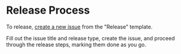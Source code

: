 # Release Process

To release, [create a new issue](https://github.com/Kong/kubernetes-ingress-controller/issues/new/choose) from the "Release" template.

Fill out the issue title and release type, create the issue, and proceed through the release steps, marking them done as you go.
